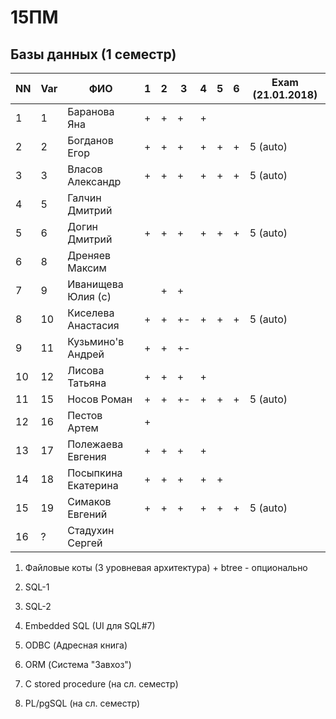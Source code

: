 # 15ПМ
## Базы данных (1 семестр)

| NN  | Var | ФИО                   | 1   | 2   | 3   | 4   | 5   | 6   | Exam (21.01.2018)    |
| --- | --- | --------------------- | --- | --- | --- | --- | --- | --- | -------- |
| 1   | 1   | Баранова Яна          | +   | +   | +   | +   |     |     |          |
| 2   | 2   | Богданов Егор         | +   | +   | +   | +   | +   | +   | 5 (auto) |
| 3   | 3   | Власов Александр      | +   | +   | +   | +   | +   | +   | 5 (auto) |
| 4   | 5   | Галчин Дмитрий        |     |     |     |     |     |     |          |
| 5   | 6   | Догин Дмитрий         | +   | +   | +   | +   | +   | +   | 5 (auto) |
| 6   | 8   | Дреняев Максим        |     |     |     |     |     |     |          |
| 7   | 9   | Иванищева Юлия (с)    |     | +   | +   |     |     |     |          |
| 8   | 10  | Киселева Анастасия    | +   | +   | +-  | +   | +   | +   | 5 (auto) |
| 9   | 11  | Кузьмино'в Андрей     | +   | +   | +-  |     |     |     |          |
| 10  | 12  | Лисова Татьяна        | +   | +   | +   | +   |     |     |          |
| 11  | 15  | Носов Роман           | +   | +   | +-  | +   | +   | +   | 5 (auto) |
| 12  | 16  | Пестов Артем          | +   |     |     |     |     |     |          |
| 13  | 17  | Полежаева Евгения     | +   | +   | +   | +   |     |     |          |
| 14  | 18  | Посыпкина Екатерина   | +   | +   | +   | +   | +   |     |          |
| 15  | 19  | Симаков Евгений       | +   | +   | +   | +   | +   | +   | 5 (auto) |
| 16  | ?   | Стадухин Сергей       |     |     |     |     |     |     |          |

1. Файловые коты (3 уровневая архитектура) + btree - опционально
2. SQL-1
3. SQL-2
4. Embedded SQL (UI для SQL#7)
5. ODBC (Адресная книга)
6. ORM (Система "Завхоз")

7. C stored procedure (на сл. семестр)
8. PL/pgSQL (на сл. семестр)
